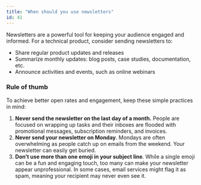 ```yaml
---
title: "When should you use newsletters"
id: 41
---
```


Newsletters are a powerful tool for keeping your audience engaged and informed. For a technical product, consider sending newsletters to:

- Share regular product updates and releases
- Summarize monthly updates: blog posts, case studies, documentation, etc.
- Announce activities and events, such as online webinars

### Rule of thumb

To achieve better open rates and engagement, keep these simple practices in mind:

1. **Never send the newsletter on the last day of a month.** People are focused on wrapping up tasks and their inboxes are flooded with promotional messages, subscription reminders, and invoices.
2. **Never send your newsletter on Monday**. Mondays are often overwhelming as people catch up on emails from the weekend. Your newsletter can easily get buried.
3. **Don’t use more than one emoji in your subject line**. While a single emoji can be a fun and engaging touch, too many can make your newsletter appear unprofessional. In some cases, email services might flag it as spam, meaning your recipient may never even see it.